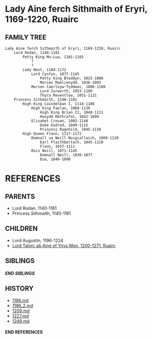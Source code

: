 # Lady Aine ferch Sithmaith of Eryri, 1169-1220, Ruairc

## FAMILY TREE 
```
Lady Aine ferch Sithmaith of Eryri, 1169-1220, Ruairc
    Lord Rodan, 1140-1181
        Petty King Mo-Lua, 1101-1165
            ?
            ?
        Lady Nest, 1104-1172
            Lord Cynfyn, 1077-1145
                Petty King Bleddyn, 1025-1086
                Morien Maelienydd, 1036-1093
            Morien Caerloyw-Tyddewi, 1086-1160
                Lord Iorwerth, 1053-1109
                Thyra Reventlow, 1051-1121
    Princess Sithmaith, 1140-1181
        High King Caindelban I, 1114-1186
            High King Faelan, 1084-1136
                High King Brian II, 1048-1111
                Hunydd Mathrafal, 1042-1099
            Elisabet Crovan, 1083-1148
                Duke Gudrod, 1049-1115
                Princess Ragnhild, 1045-1110    
        High Queen Flann, 1117-1172
            Domnall ua Neill Noigiallaich, 1069-1120
                Earl Flaithbertach, 1045-1110
                Flann, 1037-1111
            Rois Neill, 1071-1145
                Domnall Neill, 1030-1077
                Eua, 1040-1090
```


# REFERENCES

## PARENTS 
* Lord Rodan, 1140-1181
* Princess Sithmaith, 1140-1181

## CHILDREN 
* Lord Augustin, 1196-1224
* [Lord Talorc ab Aine of Ynys Mon, 1200-1271, Ruairc](p/talorc_ab_aine_1200.md)

## SIBLINGS

##### END SIBLINGS  
## HISTORY
* [1186.md](../h/1186.md)
* [1186_2.md](../h/1186_2.md)
* [1209.md](../h/1209.md)
* [1227.md](../h/1227.md)
* [1249.md](../h/1249.md)

#### END REFERENCES
